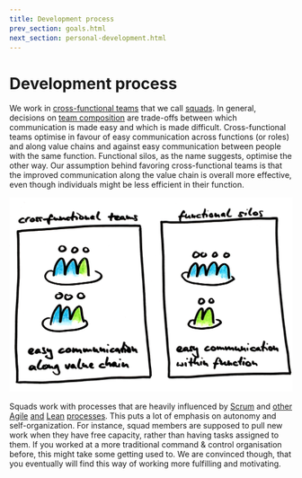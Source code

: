 ```yaml
---
title: Development process
prev_section: goals.html
next_section: personal-development.html
---
```


# Development process

We work in [cross-functional teams](http://engineering.stylight.com/formed-cross-functional-business-teams/) that we call [squads](units.html). In general, decisions on [team composition](http://engineering.stylight.com/tag/team-composition/) are trade-offs between which communication is made easy and which is made difficult. Cross-functional teams optimise in favour of easy communication across functions (or roles) and along value chains and against easy communication between people with the same function. Functional silos, as the name suggests, optimise the other way. Our assumption behind favoring cross-functional teams is that the improved communication along the value chain is overall more effective, even though individuals might be less efficient in their function.

![Team composition](../assets/TeamComposition.jpg)

Squads work with processes that are heavily influenced by [Scrum](https://www.dropbox.com/s/7bgefahaiohjp16/Scrum-and-XP-from-the-Trenches-2nd-edition.pdf?dl=0) and [other](https://www.youtube.com/watch?v=jyZEikKWhAU) [Agile](http://www.agilemanifesto.org/principles.html) [and](https://www.youtube.com/watch?v=d4qldY0g_dI) [Lean](http://www.allaboutagile.com/7-key-principles-of-lean-software-development-2/) [processes](http://www.agileproductdesign.com/blog/2009/kanban_over_simplified.html). This puts a lot of emphasis on autonomy and self-organization. For instance, squad members are supposed to pull new work when they have free capacity, rather than having tasks assigned to them. If you worked at a more traditional command & control organisation before, this might take some getting used to. We are convinced though, that you eventually will find this way of working more fulfilling and motivating.